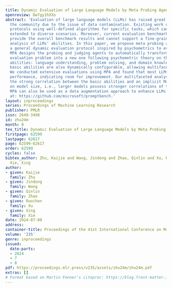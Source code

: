 ```yaml
---
title: Dynamic Evaluation of Large Language Models by Meta Probing Agents
openreview: DwTgy1hXXo
abstract: 'Evaluation of large language models (LLMs) has raised great concerns in
  the community due to the issue of data contamination. Existing work designed evaluation
  protocols using well-defined algorithms for specific tasks, which cannot be easily
  extended to diverse scenarios. Moreover, current evaluation benchmarks can only
  provide the overall benchmark results and cannot support a fine-grained and multifaceted
  analysis of LLMs’ abilities. In this paper, we propose meta probing agents (MPA),
  a general dynamic evaluation protocol inspired by psychometrics to evaluate LLMs.
  MPA designs the probing and judging agents to automatically transform an original
  evaluation problem into a new one following psychometric theory on three basic cognitive
  abilities: language understanding, problem solving, and domain knowledge. These
  basic abilities are also dynamically configurable, allowing multifaceted analysis.
  We conducted extensive evaluations using MPA and found that most LLMs achieve poorer
  performance, indicating room for improvement. Our multifaceted analysis demonstrated
  the strong correlation between the basic abilities and an implicit Mattew effect
  on model size, i.e., larger models possess stronger correlations of the abilities.
  MPA can also be used as a data augmentation approach to enhance LLMs. Code is available
  at: https://github.com/microsoft/promptbench.'
layout: inproceedings
series: Proceedings of Machine Learning Research
publisher: PMLR
issn: 2640-3498
id: zhu24m
month: 0
tex_title: Dynamic Evaluation of Large Language Models by Meta Probing Agents
firstpage: 62599
lastpage: 62617
page: 62599-62617
order: 62599
cycles: false
bibtex_author: Zhu, Kaijie and Wang, Jindong and Zhao, Qinlin and Xu, Ruochen and
  Xie, Xing
author:
- given: Kaijie
  family: Zhu
- given: Jindong
  family: Wang
- given: Qinlin
  family: Zhao
- given: Ruochen
  family: Xu
- given: Xing
  family: Xie
date: 2024-07-08
address:
container-title: Proceedings of the 41st International Conference on Machine Learning
volume: '235'
genre: inproceedings
issued:
  date-parts:
  - 2024
  - 7
  - 8
pdf: https://proceedings.mlr.press/v235/assets/zhu24m/zhu24m.pdf
extras: []
# Format based on Martin Fenner's citeproc: https://blog.front-matter.io/posts/citeproc-yaml-for-bibliographies/
---
```

